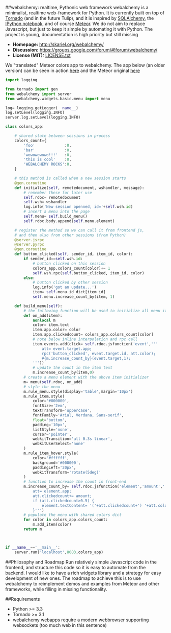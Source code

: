 ##webalchemy: realtime, Pythonic web framework
webalchemy is a minimalist, realtime web-framework for Python. It is currently built on top of [Tornado](http://www.tornadoweb.org/en/stable/) (and in the future Tulip), and it is inspired by [SQLAlchemy](http://www.sqlalchemy.org/), the [IPython notebook](http://ipython.org/), and of course [Meteor](http://www.meteor.com/). We do not aim to replace Javascript, but just to keep it simple by automating it with Python. The project is young, documentation is high priority but still missing

- **Homepage:** <http://skariel.org/webalchemy/>
- **Discussion:** <https://groups.google.com/forum/#!forum/webalchemy/>
- **License (MIT):** [LICENSE.txt](LICENSE.txt)

We "translated" Meteor colors app to webalchemy. The app below (an older version) can be seen in action [here](https://vimeo.com/73073766) and the Meteor original [here](http://www.meteor.com/screencast)
```python
import logging

from tornado import gen
from webalchemy import server
from webalchemy.widgets.basic.menu import menu

log= logging.getLogger(__name__)
log.setLevel(logging.INFO)
server.log.setLevel(logging.INFO)

class colors_app:    

    # shared state between sessions in process
    colors_count={
        'foo'             :0,
        'bar'             :0,
        'wowowowowo!!!'   :0,
        'this is cool'    :0,
        'WEBALCHEMY ROCKS':0,
    }

    # this method is called when a new session starts
    @gen.coroutine
    def initialize(self, remotedocument, wshandler, message):
        # remember these for later use
        self.rdoc= remotedocument
        self.wsh= wshandler
        log.info('New session openned, id='+self.wsh.id)
        # insert a menu into the page
        self.menu= self.build_menu()
        self.rdoc.body.append(self.menu.element)

    # register the method so we can call it from frontend js,
    # and then also from other sessions (from Python)
    @server.jsrpc
    @server.pyrpc
    @gen.coroutine
    def button_clicked(self, sender_id, item_id, color):
        if sender_id==self.wsh.id:
            # button clicked on this session
            colors_app.colors_count[color]+= 1
            self.wsh.rpc(self.button_clicked, item_id, color)
        else:
            # button clicked by other session
            log.info('got an update...')
            item= self.menu.id_dict[item_id]
            self.menu.increase_count_by(item, 1)

    def build_menu(self):
        # the following function will be used to initialize all menu items
        def on_add(item):
            nonlocal m
            color= item.text
            item.app.color= color
            item.app.clickedcount= colors_app.colors_count[color]
            # note below inline interpolation and rpc call
            item.events.add(click= self.rdoc.jsfunction('event','''
                att= event.target.app;
                rpc('button_clicked', event.target.id, att.color);
                #{m.increase_count_by}(event.target,1);
            '''))
            # update the count in the item text
            m.increase_count_by(item,0)
        # create a menu element with the above item initializer
        m= menu(self.rdoc, on_add)
        # style the menu
        m.rule_menu.style(display='table',margin='10px')
        m.rule_item.style(
            color='#000000',
            fontSize='2em',
            textTransform='uppercase',
            fontFamily='Arial, Verdana, Sans-serif',
            float='bottom',
            padding='10px',
            listStyle='none',
            cursor='pointer',
            webkitTransition='all 0.3s linear',
            webkitUserSelect='none'
        )
        m.rule_item_hover.style(
            color='#ffffff',
            background='#000000',
            paddingLeft='20px',
            webkitTransform='rotate(5deg)'
        )
        # function to increase the count in front-end
        m.increase_count_by= self.rdoc.jsfunction('element','amount','''
            att= element.app;
            att.clickedcount+= amount;
            if (att.clickedcount>0.5) {
                element.textContent= '('+att.clickedcount+') '+att.color;
            }''')
        # populate the menu with shared colors dict
        for color in colors_app.colors_count:
            m.add_item(color)
        return m



if __name__=='__main__':
    server.run('localhost',8083,colors_app)
```
##Philosophy and Roadmap
Run relatively simple Javascript code in the frontend, and structure this code so it is easy to automate from the backend. I would like to have a rich widgets library and a strategy for easy development of new ones. The roadmap to achieve this is to use webalchemy to reimplement demos and examples from Meteor and other frameworks, while filling in missing functionality.

##Requirements
* Python >= 3.3
* Tornado >= 3.1
* webalchemy webapps require a modern webbrowser supporting websockets (too much web in this sentence)
